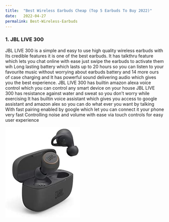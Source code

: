 ```yaml
---
title:  "Best Wireless Earbuds Cheap (Top 5 Earbuds To Buy 2022)"
date:   2022-04-27
permalink: Best-Wireless-Earbuds
---
```









### 1. JBL LIVE 300

JBL LIVE 300 is a simple and easy to use high quality wireless earbuds  with Its credible features it is one of the best earbuds. 
It has talkthru feature which lets you chat online with ease just swipe the earbuds to activate them
wih Long lasting battery which lasts up to 20 hours so you can listen to your favourite music without worrying about earbuds battery and 14 more ours of case charging and It has powerful sound delivering audio which gives you the best experience.
JBL LIVE 300  has builtin amazon alexa voice control which you can control any smart device on your house
JBL LIVE 300 has resistance against water and sweat so you don’t worry while exercising 
It has builtin voice assistant which gives you access to google assistant and amazon alex so you can do what ever you want by talking
With fast pairing enabled by google which let you can connect it your phone very fast
Controlling noise and volume with ease via touch controls for easy user experience



<img src="public/JBL.jpg" alt="JBL LIVE 300 earbuds">
